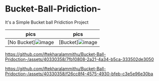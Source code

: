 # Bucket-Ball-Pridiction-

It's a Simple Bucket ball Pridiction Project

|  pics               |  pics               |
| ---------------------- | ---------------------- |
| [No Bucket]![image](https://github.com/iftekharalammithu/Bucket-Ball-Pridiction-/assets/40330358/ed52af2a-381c-4cf3-93db-202c3f6bc667)| [Bucket]![image](https://github.com/iftekharalammithu/Bucket-Ball-Pridiction-/assets/40330358/c27c6bc4-8c6f-48f4-a4c4-5b0121f2f344) |





https://github.com/iftekharalammithu/Bucket-Ball-Pridoction-/assets/40330358/7fb10808-2a21-4a34-b5ca-333502de3050




https://github.com/iftekharalammithu/Bucket-Ball-Pridoction-/assets/40330358/f26cc8f4-4575-4930-bfeb-c3e5e96e30ba

